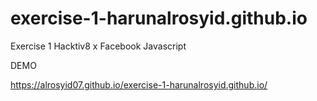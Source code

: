 # exercise-1-harunalrosyid.github.io
Exercise 1 Hacktiv8 x Facebook Javascript


DEMO


https://alrosyid07.github.io/exercise-1-harunalrosyid.github.io/
